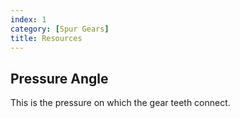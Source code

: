 ```yaml
---
index: 1
category: [Spur Gears]
title: Resources
---
```


## Pressure Angle

This is the pressure on which the gear teeth connect.
